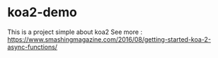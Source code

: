 # koa2-demo

This is a project simple about koa2
See more : https://www.smashingmagazine.com/2016/08/getting-started-koa-2-async-functions/